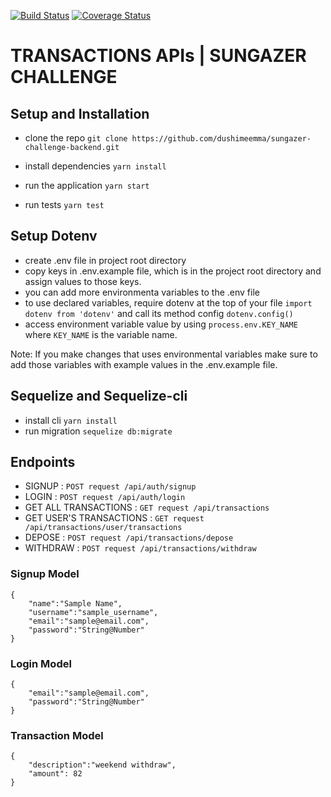 [![Build Status](https://travis-ci.com/dushimeemma/sungazer-challenge-backend.svg?branch=develop)](https://travis-ci.com/dushimeemma/sungazer-challenge-backend) [![Coverage Status](https://coveralls.io/repos/github/dushimeemma/sungazer-challenge-backend/badge.svg?branch=develop)](https://coveralls.io/github/dushimeemma/sungazer-challenge-backend?branch=develop)

# TRANSACTIONS APIs | SUNGAZER CHALLENGE

## Setup and Installation

- clone the repo `git clone https://github.com/dushimeemma/sungazer-challenge-backend.git`

- install dependencies `yarn install`

- run the application `yarn start`

- run tests `yarn test`

## Setup Dotenv

- create .env file in project root directory
- copy keys in .env.example file, which is in the project root directory and assign values to those keys.
- you can add more environmenta variables to the .env file
- to use declared variables, require dotenv at the top of your file `import dotenv from 'dotenv'` and call its method config `dotenv.config()`
- access environment variable value by using `process.env.KEY_NAME` where `KEY_NAME` is the variable name.

Note: If you make changes that uses environmental variables make sure to add those variables with example values in the .env.example file.

## Sequelize and Sequelize-cli

- install cli `yarn install`
- run migration `sequelize db:migrate`

## Endpoints

- SIGNUP : `POST request /api/auth/signup`
- LOGIN : `POST request /api/auth/login`
- GET ALL TRANSACTIONS : `GET request /api/transactions`
- GET USER'S TRANSACTIONS : `GET request /api/transactions/user/transactions`
- DEPOSE : `POST request /api/transactions/depose`
- WITHDRAW : `POST request /api/transactions/withdraw`

### Signup Model

```
{
    "name":"Sample Name",
    "username":"sample_username",
    "email":"sample@email.com",
    "password":"String@Number"
}
```

### Login Model

```
{
    "email":"sample@email.com",
    "password":"String@Number"
}
```

### Transaction Model

```
{
    "description":"weekend withdraw",
    "amount": 82
}
```
